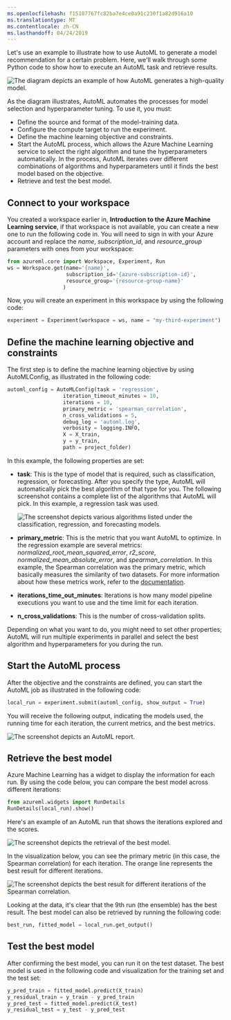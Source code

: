 ```yaml
---
ms.openlocfilehash: f15187767fc82ba7e4ce0a91c230f1a82d916a10
ms.translationtype: MT
ms.contentlocale: zh-CN
ms.lasthandoff: 04/24/2019
---
```

Let's use an example to illustrate how to use AutoML to generate a model recommendation for a certain problem. Here, we'll walk through some Python code to show how to execute an AutoML task and retrieve results.

![The diagram depicts an example of how AutoML generates a high-quality model.](../media/4-automl-example.png)

As the diagram illustrates, AutoML automates the processes for model selection and hyperparameter tuning. To use it, you must:

- Define the source and format of the model-training data.
- Configure the compute target to run the experiment.
- Define the machine learning objective and constraints.
- Start the AutoML process, which allows the Azure Machine Learning service to select the right algorithm and tune the hyperparameters automatically. In the process, AutoML iterates over different combinations of algorithms and hyperparameters until it finds the best model based on the objective.
- Retrieve and test the best model.

## <a name="connect-to-your-workspace"></a>Connect to your workspace

You created a workspace earlier in, **Introduction to the Azure Machine Learning service**, if that workspace is not available, you can create a new one to run the following code in. You will need to sign in with your Azure account and replace the *name*, *subscription_id*, and *resource_group* parameters with ones from your workspace:

```python
from azureml.core import Workspace, Experiment, Run
ws = Workspace.get(name='{name}',
                   subscription_id='{azure-subscription-id}',
                   resource_group='{resource-group-name}'
                  )
```

Now, you will create an experiment in this workspace by using the following code:

```python
experiment = Experiment(workspace = ws, name = "my-third-experiment")
```

## <a name="define-the-machine-learning-objective-and-constraints"></a>Define the machine learning objective and constraints

The first step is to define the machine learning objective by using AutoMLConfig, as illustrated in the following code:

```python
automl_config = AutoMLConfig(task = 'regression',
                  iteration_timeout_minutes = 10,
                  iterations = 10,
                  primary_metric = 'spearman_correlation',
                  n_cross_validations = 5,
                  debug_log = 'automl.log',
                  verbosity = logging.INFO,
                  X = X_train, 
                  y = y_train,
                  path = project_folder)
```

In this example, the following properties are set:

- **task**: This is the type of model that is required, such as classification, regression, or forecasting. After you specify the type, AutoML will automatically pick the best algorithm of that type for you. The following screenshot contains a complete list of the algorithms that AutoML will pick. In this example, a regression task was used.

    ![The screenshot depicts various algorithms listed under the classification, regression, and forecasting models.](../media/4-automl-property.png)

- **primary_metric**: This is the metric that you want AutoML to optimize. In the regression example are several metrics: *normalized_root_mean_squared_error*, *r2_score*, *normalized_mean_absolute_error*, and *spearman_correlation*. In this example, the Spearman correlation was the primary metric, which basically measures the similarity of two datasets. For more information about how these metrics work, refer to the [documentation](https://docs.microsoft.com/azure/machine-learning/service/how-to-configure-auto-train#explore-model-metrics).

- **iterations_time_out_minutes**: Iterations is how many model pipeline executions you want to use and the time limit for each iteration.

- **n_cross_validations**: This is the number of cross-validation splits.

Depending on what you want to do, you might need to set other properties; AutoML will run multiple experiments in parallel and select the best algorithm and hyperparameters for you during the run.

## <a name="start-the-automl-process"></a>Start the AutoML process

After the objective and the constraints are defined, you can start the AutoML job as illustrated in the following code:

```python
local_run = experiment.submit(automl_config, show_output = True)
```

You will receive the following output, indicating the models used, the running time for each iteration, the current metrics, and the best metrics.

![The screenshot depicts an AutoML report.](../media/4-automl-report.png)

## <a name="retrieve-the-best-model"></a>Retrieve the best model

Azure Machine Learning has a widget to display the information for each run. By using the code below, you can compare the best model across different iterations:

```python
from azureml.widgets import RunDetails
RunDetails(local_run).show()
```

Here's an example of an AutoML run that shows the iterations explored and the scores.

![The screenshot depicts the retrieval of the best model.](../media/4-automl-retrieve-model.png)

In the visualization below, you can see the primary metric (in this case, the Spearman correlation) for each iteration. The orange line represents the best result for different iterations.

![The screenshot depicts the best result for different iterations of the Spearman correlation.](../media/4-visualize-best-result.png)

Looking at the data, it's clear that the 9th run (the ensemble) has the best result. The best model can also be retrieved by running the following code:

```python
best_run, fitted_model = local_run.get_output()
```

## <a name="test-the-best-model"></a>Test the best model

After confirming the best model, you can run it on the test dataset. The best model is used in the following code and visualization for the training set and the test set:

```python
y_pred_train = fitted_model.predict(X_train)
y_residual_train = y_train - y_pred_train
y_pred_test = fitted_model.predict(X_test)
y_residual_test = y_test - y_pred_test
```